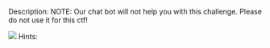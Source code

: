 Description:
NOTE: Our chat bot will not help you with this challenge. Please do not use it for this ctf!

![](https://media4.giphy.com/media/xTiIzGE0Kra4qdHbaM/giphy.gif?cid=ecf05e47d7875ff2964aac832cec0bcec063f96862c15e3b&rid=giphy.gifhttps://)
Hints:
